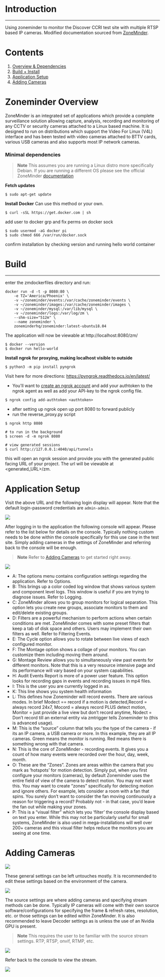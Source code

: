 # Introduction
---
Using zoneminder to monitor the Discover CCRI test site with multiple
RTSP based IP cameras. Modified documentation sourced from 
[ZoneMinder](https://zoneminder.readthedocs.io/en/latest).

# Contents
1. [Overview & Dependencies](#zoneminder-overview)
2. [Build + Install](#build)
3. [Application Setup](#application-setup)
4. [Adding Cameras](#adding-cameras)

# Zoneminder Overview
ZoneMinder is an integrated set of applications which provide a complete surveillance 
solution allowing capture, analysis, recording and monitoring of any CCTV or security 
cameras attached to a Linux based machine. It is designed to run on distributions which 
support the Video For Linux (V4L) interface and has been tested with video cameras 
attached to BTTV cards, various USB cameras and also supports most IP network cameras.

### Minimal dependencies
> **Note** This assumes you are running a Linux distro more specifically Debian.
> If you are running a different OS please see the official ZoneMinder 
> [documentation](https://zoneminder.readthedocs.io/en/latest/index.html)

**Fetch updates**
```
$ sudo apt-get update
```

**Install Docker**
Can use this method or your own. 
```
$ curl -sSL https://get.docker.com | sh
```
add user to docker grp and fix perms on docker sock <br>
```
$ sudo usermod -aG docker pi
$ sudo chmod 666 /var/run/docker.sock 
```
confirm installation by checking version and running hello world container 

# Build
---
enter the zmdockerfiles directory and run:
```
docker run -d -t -p 8080:80 \
    -e TZ='America/Phoenix' \
    -v ~/zoneminder/events:/var/cache/zoneminder/events \
    -v ~/zoneminder/images:/var/cache/zoneminder/images \
    -v ~/zoneminder/mysql:/var/lib/mysql \
    -v ~/zoneminder/logs:/var/log/zm \
    --shm-size="512m" \
    --name zoneminder \
    zoneminderhq/zoneminder:latest-ubuntu18.04
```
The application will now be viewable at http://localhost:8080/zm/

```
$ docker --version
$ docker run hello-world
```        
**Install ngrok for proxying, making localhost visible to outside**

```
$ python3 -m pip install pyngrok
```
Visit here for more directions: https://pyngrok.readthedocs.io/en/latest/
- You'll want to [create an ngrok account](https://dashboard.ngrok.com/get-started/setup) and 
add your authtoken to the ngrok agent as well as add your API-key to the ngrok config file. 
```
$ ngrok config add-authtoken <authtoken>
``` 
- after setting up ngrok open up port 8080 to forward publicly 
- run the reverse_proxy.py script
```
$ ngrok http 8080

# to run in the background
$ screen -d -m ngrok 8080

# view generated sessions 
$ curl http://127.0.0.1:4040/api/tunnels
``` 
this will open an ngrok session and provide you with the generated public facing
URL of your project. The url will be viewable at <generated_URL>/zm.

# Application Setup
Visit the above URL and the following login display will appear. Note that the default
login-password credentials are `admin-admin`. 

![](imgs/login.png)


After logging in to the application the following console will appear. Please refer
to the list below for details on the console. Typically nothing custom needs to be done 
within the console specifically for this use case in the test site. Simply adding cameras
in the settings of ZoneMinder and referring back to the console will be enough. 

> **Note** Refer to [Adding Cameras](#adding-cameras) to get started right away.

![](imgs/console.png)

* A: The options menu contains configuration settings regarding the application. Refer to Options.
* B: This brings up a color coded log window that shows various system and component 
level logs. This window is useful if you are trying to diagnose issues. Refer to Logging.
* C: ZoneMinder allows you to group monitors for logical separation. This option lets 
you create new groups, associate monitors to them and edit/delete existing groups.
* D: Filters are a powerful mechanism to perform actions when certain conditions are met. 
ZoneMinder comes with some preset filters that keep a tab of disk space and others. Users
may implement their own filters as well. Refer to Filtering Events.
* E: The Cycle option allows you to rotate between live views of each configured monitor.
* F: The Montage option shows a collage of your monitors. You can customize them including 
moving them around.
* G: Montage Review allows you to simultaneously view past events for different monitors. 
Note that this is a very resource intensive page and its performance will vary based on 
your system capabilities.
* H: Audit Events Report is more of a power user feature. This option looks for recording 
gaps in events and recording issues in mp4 files.
* I: This is the user you are currently logged in as.
* K: This line shows you system health information
* L: This defines how Zoneminder will record events. There are various modes. In brief 
Modect == record if a motion is detected,Record = always record 24x7, Mocord = always record 
PLUS detect motion, Monitor = just provide a live view but don’t record anytime, Nodect = Don’t 
record till an external entity via zmtrigger tells Zoneminder to (this is advanced usage).
* M: This is the “source” column that tells you the type of the camera - if its an IP camera, 
a USB camera or more. In this example, they are all IP cameras. Green means the monitor is 
running. Red means there is something wrong with that camera.
* N: This is the core of ZoneMinder - recording events. It gives you a count of how many events 
were recorded over the hour, day, week, month.
* O: These are the “Zones”. Zones are areas within the camera that you mark as ‘hotspots’ for 
motion detection. Simply put, when you first configure your monitors (cameras), by default 
Zoneminder uses the entire field of view of the camera to detect motion. You may not want this. 
You may want to create “zones” specifically for detecting motion and ignore others. For example, 
lets consider a room with a fan that spins. You surely don’t want to consider the fan moving 
continuously a reason for triggering a record? Probably not - in that case, you’d leave the 
fan out while making your zones.
* P: This is a “visual filter” which lets you ‘filter’ the console display based on text you 
enter. While this may not be particularly useful for small systems, ZoneMinder is also used in 
mega-installations will well over 200+ cameras and this visual filter helps reduce the monitors 
you are seeing at one time.

# Adding Cameras

![](imgs/add.png)

These general settings can be left untouches mostly. It is recommended to edit these settings
based on the environment of the camera. 

![](imgs/add_settings.png)

The source settings are where adding cameras and specifying stream methods can be done. Typically
IP cameras will come with their own source software/configurations for specifying the frame & refresh rates,
resolution, etc. or those settings can be edited within ZoneMinder. It is also recommended to leave Decoder
settings as is unless the use of an Nvidia GPU is present.

> **Note** This requires the user to be familiar with the source stream settings. RTP, RTSP, onvif, RTMP, etc.

![](imgs/source_settings.png)

Refer back to the console to view the stream. 

![](imgs/console_2.png)


